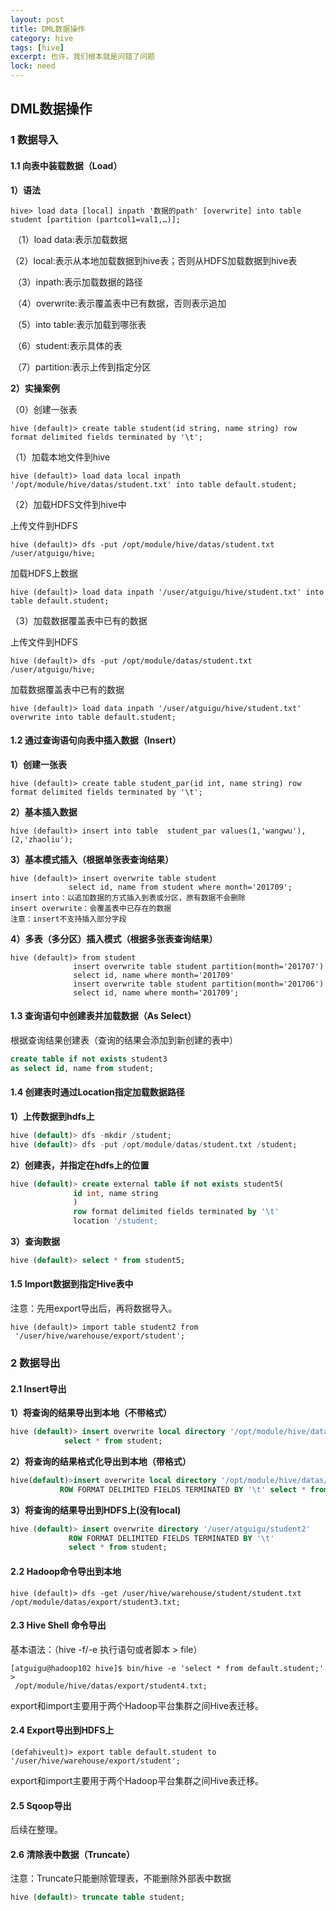 ```yaml
---
layout: post
title: DML数据操作
category: hive
tags: [hive]
excerpt: 也许，我们根本就是问错了问题
lock: need
---
```


## DML数据操作

### 1 数据导入

#### 1.1 向表中装载数据（Load）

**1）语法**

```shell
hive> load data [local] inpath '数据的path' [overwrite] into table student [partition (partcol1=val1,…)];
```

​	（1）load data:表示加载数据

​	（2）local:表示从本地加载数据到hive表；否则从HDFS加载数据到hive表

​	（3）inpath:表示加载数据的路径

​	（4）overwrite:表示覆盖表中已有数据，否则表示追加

​	（5）into table:表示加载到哪张表

​	（6）student:表示具体的表

​	（7）partition:表示上传到指定分区

**2）实操案例**

（0）创建一张表

```shell
hive (default)> create table student(id string, name string) row format delimited fields terminated by '\t';
```

（1）加载本地文件到hive

```shell
hive (default)> load data local inpath '/opt/module/hive/datas/student.txt' into table default.student;
```

（2）加载HDFS文件到hive中

上传文件到HDFS

```shell
hive (default)> dfs -put /opt/module/hive/datas/student.txt /user/atguigu/hive;
```

加载HDFS上数据

```shell
hive (default)> load data inpath '/user/atguigu/hive/student.txt' into table default.student;
```

（3）加载数据覆盖表中已有的数据

上传文件到HDFS

```shell
hive (default)> dfs -put /opt/module/datas/student.txt /user/atguigu/hive;
```

加载数据覆盖表中已有的数据

```shell
hive (default)> load data inpath '/user/atguigu/hive/student.txt' overwrite into table default.student;
```

#### 1.2 通过查询语句向表中插入数据（Insert）

**1）创建一张表**

```shell
hive (default)> create table student_par(id int, name string) row format delimited fields terminated by '\t';
```

**2）基本插入数据**

```shell
hive (default)> insert into table  student_par values(1,'wangwu'),(2,'zhaoliu');
```

**3）基本模式插入（根据单张表查询结果）**

```shell
hive (default)> insert overwrite table student 
             select id, name from student where month='201709';
insert into：以追加数据的方式插入到表或分区，原有数据不会删除
insert overwrite：会覆盖表中已存在的数据
注意：insert不支持插入部分字段
```

**4）多表（多分区）插入模式（根据多张表查询结果）**

```shell
hive (default)> from student
              insert overwrite table student partition(month='201707')
              select id, name where month='201709'
              insert overwrite table student partition(month='201706')
              select id, name where month='201709';
```

#### 1.3 查询语句中创建表并加载数据（As Select）

根据查询结果创建表（查询的结果会添加到新创建的表中）

```sql
create table if not exists student3
as select id, name from student;
```

#### 1.4 创建表时通过Location指定加载数据路径

**1）上传数据到hdfs上**

```sql
hive (default)> dfs -mkdir /student;
hive (default)> dfs -put /opt/module/datas/student.txt /student;
```

**2）创建表，并指定在hdfs上的位置**

```sql
hive (default)> create external table if not exists student5(
              id int, name string
              )
              row format delimited fields terminated by '\t'
              location '/student;
```

**3）查询数据**

```sql
hive (default)> select * from student5;
```

#### 1.5 Import数据到指定Hive表中

注意：先用export导出后，再将数据导入。

```shell
hive (default)> import table student2 from
 '/user/hive/warehouse/export/student';
```

### 2 数据导出

#### 2.1 Insert导出

**1）将查询的结果导出到本地（不带格式）**

```sql
hive (default)> insert overwrite local directory '/opt/module/hive/datas/export/student'
            select * from student;
```

**2）将查询的结果格式化导出到本地（带格式）**

```sql
hive(default)>insert overwrite local directory '/opt/module/hive/datas/export/student1'
           ROW FORMAT DELIMITED FIELDS TERMINATED BY '\t' select * from student;
```

**3）将查询的结果导出到HDFS上(没有local)**

```sql
hive (default)> insert overwrite directory '/user/atguigu/student2'
             ROW FORMAT DELIMITED FIELDS TERMINATED BY '\t' 
             select * from student;
```

#### 2.2 Hadoop命令导出到本地

```shell
hive (default)> dfs -get /user/hive/warehouse/student/student.txt
/opt/module/datas/export/student3.txt;
```

#### 2.3 Hive Shell 命令导出

基本语法：（hive -f/-e 执行语句或者脚本 > file）

```shell
[atguigu@hadoop102 hive]$ bin/hive -e 'select * from default.student;' >
 /opt/module/hive/datas/export/student4.txt;
```

export和import主要用于两个Hadoop平台集群之间Hive表迁移。

#### 2.4 Export导出到HDFS上

```shell
(defahiveult)> export table default.student to '/user/hive/warehouse/export/student';
```

export和import主要用于两个Hadoop平台集群之间Hive表迁移。

####  2.5 Sqoop导出

后续在整理。

#### 2.6 清除表中数据（Truncate）

注意：Truncate只能删除管理表，不能删除外部表中数据

```sql
hive (default)> truncate table student;
```

